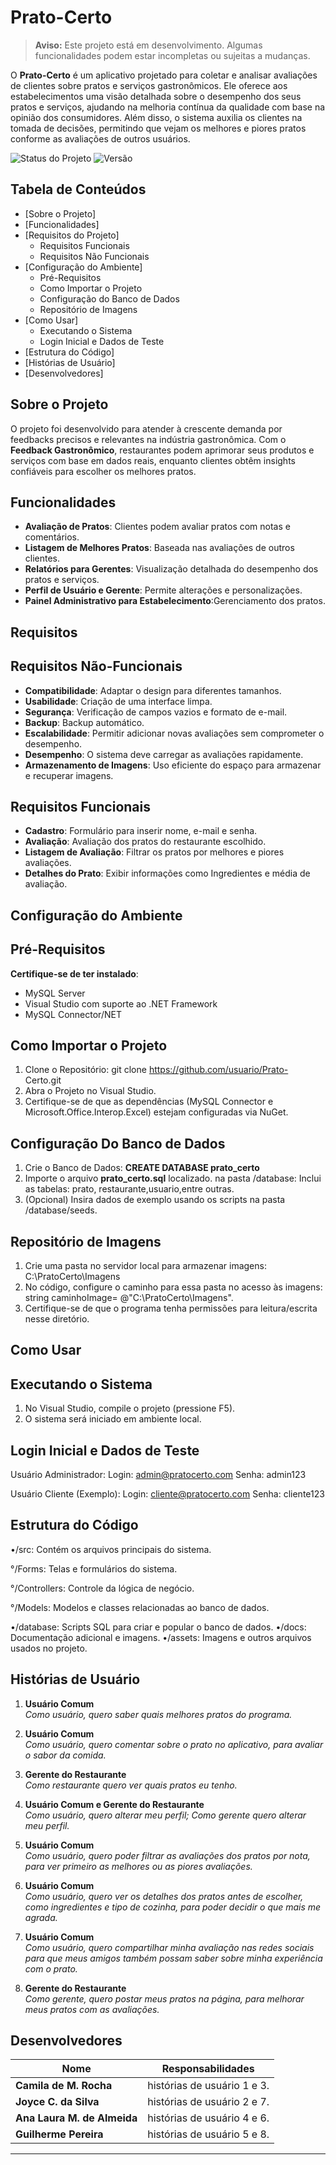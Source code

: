 # Prato-Certo

> **Aviso:** Este projeto está em desenvolvimento. Algumas funcionalidades podem estar incompletas ou sujeitas a mudanças.

O **Prato-Certo** é um aplicativo projetado para coletar e analisar avaliações de clientes sobre pratos e serviços gastronômicos. Ele oferece aos estabelecimentos uma visão detalhada sobre o desempenho dos seus pratos e serviços, ajudando na melhoria contínua da qualidade com base na opinião dos consumidores. Além disso, o sistema auxilia os clientes na tomada de decisões, permitindo que vejam os melhores e piores pratos conforme as avaliações de outros usuários.

![Status do Projeto](https://img.shields.io/badge/status-em--desenvolvimento-yellow)
![Versão](https://img.shields.io/badge/versão-0.1.0-orange)

## Tabela de Conteúdos
- [Sobre o Projeto]
- [Funcionalidades]
- [Requisitos do Projeto]
  - Requisitos Funcionais
  - Requisitos Não Funcionais
- [Configuração do Ambiente]
  - Pré-Requisitos
  - Como Importar o Projeto
  - Configuração do Banco de Dados
  - Repositório de Imagens
- [Como Usar]
  - Executando o Sistema
  - Login Inicial e Dados de Teste
- [Estrutura do Código]
- [Histórias de Usuário]
- [Desenvolvedores]




## Sobre o Projeto
O projeto foi desenvolvido para atender à crescente demanda por feedbacks precisos e relevantes na indústria gastronômica. Com o **Feedback Gastronômico**, restaurantes podem aprimorar seus produtos e serviços com base em dados reais, enquanto clientes obtêm insights confiáveis para escolher os melhores pratos.

## Funcionalidades
- **Avaliação de Pratos**: Clientes podem avaliar pratos com notas e comentários.
- **Listagem de Melhores Pratos**: Baseada nas avaliações de outros clientes.
- **Relatórios para Gerentes**: Visualização detalhada do desempenho dos pratos e serviços.
- **Perfil de Usuário e Gerente**: Permite alterações e personalizações.
- **Painel Administrativo para Estabelecimento**:Gerenciamento dos pratos.
## Requisitos
 ## Requisitos Não-Funcionais
- **Compatibilidade**: Adaptar o design para diferentes tamanhos.
- **Usabilidade**: Criação de uma interface limpa.
- **Segurança**: Verificação de campos vazios e formato de e-mail.
- **Backup**: Backup automático.
- **Escalabilidade**: Permitir adicionar novas avaliações sem comprometer o desempenho.
- **Desempenho**: O sistema deve carregar as avaliações rapidamente.
- **Armazenamento de Imagens**: Uso eficiente do espaço para armazenar e recuperar imagens.
  
 ## Requisitos Funcionais
- **Cadastro**: Formulário para inserir nome, e-mail e senha.
- **Avaliação**: Avaliação dos pratos do restaurante escolhido.
- **Listagem de Avaliação**: Filtrar os pratos por melhores e piores avaliações.
- **Detalhes do Prato**: Exibir informações como Ingredientes e média de avaliação.

## Configuração do Ambiente 
 ## Pré-Requisitos 
 
 **Certifique-se de ter instalado**:
 - MySQL Server
 - Visual Studio com suporte ao .NET Framework
 - MySQL Connector/NET

 ## Como Importar o Projeto
 1. Clone o Repositório:
    git clone                             https://github.com/usuario/Prato-     Certo.git
 2. Abra o Projeto no Visual Studio.
 3. Certifique-se de que as             dependências (MySQL Connector e      Microsoft.Office.Interop.Excel)       estejam configuradas via NuGet.

 ## Configuração Do Banco de Dados
 1. Crie o Banco de Dados:
    **CREATE DATABASE prato_certo**
 2. Importe o arquivo                     **prato_certo.sql** localizado.       na pasta /database:
    Inclui as tabelas: prato,             restaurante,usuario,entre outras.
 3. (Opcional) Insira dados de            exemplo usando os scripts na          pasta /database/seeds.

  ## Repositório de Imagens 
  1. Crie uma pasta no servidor local      para armazenar imagens:
     C:\PratoCerto\Imagens
  2. No código, configure o caminho       para essa pasta no acesso às          imagens:
    string caminhoImage=
     @"C:\PratoCerto\Imagens".
  4. Certifique-se de que o programa    tenha permissões para                 leitura/escrita nesse diretório.

## Como Usar
 ## Executando o Sistema
 1. No Visual Studio, compile o projeto (pressione F5).
 2. O sistema será iniciado em ambiente local.

 ## Login Inicial e Dados de Teste
 Usuário Administrador:
 Login: admin@pratocerto.com
 Senha: admin123

 Usuário Cliente (Exemplo):
 Login: cliente@pratocerto.com
 Senha: cliente123


## Estrutura do Código 
 •/src: Contém os arquivos principais do sistema.
 
   °/Forms: Telas e formulários do sistema.
   
   °/Controllers: Controle da lógica de negócio.
   
   °/Models: Modelos e classes relacionadas ao banco de dados.

 •/database: Scripts SQL para criar e popular o banco de dados.
 •/docs: Documentação adicional e imagens.
 •/assets: Imagens e outros arquivos usados no projeto.


 
## Histórias de Usuário

1. **Usuário Comum**  
   *Como usuário, quero saber quais melhores pratos do programa.*  

   
2. **Usuário Comum**  
   *Como usuário, quero comentar sobre o prato no aplicativo, para avaliar o sabor da comida.*  
   
   
3. **Gerente do Restaurante**  
   *Como restaurante quero ver quais pratos eu tenho.*  
   
4. **Usuário Comum e Gerente do Restaurante**  
   *Como usuário, quero alterar meu perfil; Como gerente quero alterar meu perfil.*  
    

5. **Usuário Comum**  
   *Como usuário, quero poder filtrar as avaliações dos pratos por nota, para ver primeiro as melhores ou as piores avaliações.*  
 

6. **Usuário Comum**  
   *Como usuário, quero ver os detalhes dos pratos antes de escolher, como ingredientes e tipo de cozinha, para poder decidir o que mais me agrada.*  


7. **Usuário Comum**  
   *Como usuário, quero compartilhar minha avaliação nas redes sociais para que meus amigos também possam saber sobre minha experiência com o prato.*  
    

8. **Gerente do Restaurante**  
   *Como gerente, quero postar meus pratos na página, para melhorar meus pratos com as avaliações.*  
  

## Desenvolvedores

| Nome        | Responsabilidades |
|-------------|-------------------|
| **Camila de M. Rocha**      |  histórias de usuário 1 e 3. |
| **Joyce C. da Silva**       | histórias de usuário 2 e 7. |
| **Ana Laura M. de Almeida**   |  histórias de usuário 4 e 6. |
| **Guilherme Pereira**   | histórias de usuário 5 e 8. |

---

